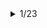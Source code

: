 <details> 
<summary>1/23</summary>

### 공통 문제

- [거리두기 확인하기](https://programmers.co.kr/learn/courses/30/lessons/81302) : O
- [N-Qeen](https://programmers.co.kr/learn/courses/30/lessons/12952) : 미완료
- [문자열 압축](https://programmers.co.kr/learn/courses/30/lessons/60057) : O

### 개인 문제

</details>
